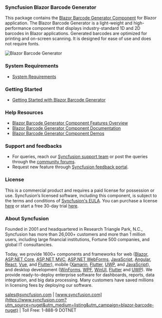 ### Syncfusion Blazor Barcode Generator

This package contains the [Blazor Barcode Generator Component](https://www.syncfusion.com/blazor-components/blazor-barcode?utm_source=nuget&utm_medium=listing&utm_campaign=blazor-barcode-nuget) for Blazor application. The Blazor Barcode Generator is a light-weight and high-performance component that displays industry-standard 1D and 2D barcodes in Blazor applications. Generated barcodes are optimized for printing and on-screen scanning. It is designed for ease of use and does not require fonts.

![Blazor Barcode Generator](https://raw.githubusercontent.com/SyncfusionExamples/nuget-img/master/blazor/blazor-barcode.png)

### System Requirements

* [System Requirements](https://blazor.syncfusion.com/documentation/system-requirements?utm_source=nuget&utm_medium=listing&utm_campaign=blazor-barcode-nuget)

### Getting Started

* [Getting Started with Blazor Barcode Generator](https://blazor.syncfusion.com/documentation/barcode/getting-started?utm_source=nuget&utm_medium=listing&utm_campaign=blazor-barcode-nuget)

### Help Resources

* [Blazor Barcode Generator Component Features Overview](https://www.syncfusion.com/blazor-components/blazor-barcode?utm_source=nuget&utm_medium=listing&utm_campaign=blazor-barcode-nuget)
* [Blazor Barcode Generator Component Documentation](https://blazor.syncfusion.com/documentation/barcode/getting-started?utm_source=nuget&utm_medium=listing&utm_campaign=blazor-barcode-nuget)
* [Blazor Barcode Generator Component Demos](https://blazor.syncfusion.com/demos/barcodes/default-functionalities?utm_source=nuget&utm_medium=listing&utm_campaign=blazor-barcode-nuget)

### Support and feedbacks
* For queries, reach our [Syncfusion support team](https://www.syncfusion.com/support/directtrac/incidents/newincident?utm_source=nuget&utm_medium=listing&utm_campaign=blazor-barcode-nuget) or post the queries through the [community forums](https://www.syncfusion.com/forums/blazor-components?utm_source=nuget&utm_medium=listing&utm_campaign=blazor-barcode-nuget). 
* Request new feature through [Syncfusion feedback portal](https://www.syncfusion.com/feedback/blazor-components?utm_source=nuget&utm_medium=listing&utm_campaign=blazor-barcode-nuget).


### License
This is a commercial product and requires a paid license for possession or use. Syncfusion’s licensed software, including this component, is subject to the terms and conditions of [Syncfusion's EULA](https://www.syncfusion.com/eula/es/?utm_source=nuget&utm_medium=listing&utm_campaign=blazor-barcode-nuget). You can purchase a license [here](https://www.syncfusion.com/sales/products?utm_source=nuget&utm_medium=listing&utm_campaign=blazor-barcode-nuget) or start a free 30-day trial [here](https://www.syncfusion.com/account/manage-trials/start-trials?utm_source=nuget&utm_medium=listing&utm_campaign=blazor-barcode-nuget).

### About Syncfusion
Founded in 2001 and headquartered in Research Triangle Park, N.C., Syncfusion has more than 26,000+ customers and more than 1 million users, including large financial institutions, Fortune 500 companies, and global IT consultancies.
 
Today, we provide 1600+ components and frameworks for web ([Blazor](https://www.syncfusion.com/blazor-components?utm_source=nuget&utm_medium=listing&utm_campaign=blazor-barcode-nuget), [ASP.NET Core](https://www.syncfusion.com/aspnet-core-ui-controls?utm_source=nuget&utm_medium=listing&utm_campaign=blazor-barcode-nuget), [ASP.NET MVC](https://www.syncfusion.com/aspnet-mvc-ui-controls?utm_source=nuget&utm_medium=listing&utm_campaign=blazor-barcode-nuget), [ASP.NET WebForms](https://www.syncfusion.com/jquery/aspnet-webforms-ui-controls?utm_source=nuget&utm_medium=listing&utm_campaign=blazor-barcode-nuget), [JavaScript](https://www.syncfusion.com/javascript-ui-controls?utm_source=nuget&utm_medium=listing&utm_campaign=blazor-barcode-nuget), [Angular](https://www.syncfusion.com/angular-ui-components?utm_source=nuget&utm_medium=listing&utm_campaign=blazor-barcode-nuget), [React](https://www.syncfusion.com/react-ui-components?utm_source=nuget&utm_medium=listing&utm_campaign=blazor-barcode-nuget), [Vue](https://www.syncfusion.com/vue-ui-components?utm_source=nuget&utm_medium=listing&utm_campaign=blazor-barcode-nuget), and [Flutter](https://www.syncfusion.com/flutter-widgets?utm_source=nuget&utm_medium=listing&utm_campaign=blazor-barcode-nuget)), mobile ([Xamarin](https://www.syncfusion.com/xamarin-ui-controls?utm_source=nuget&utm_medium=listing&utm_campaign=blazor-barcode-nuget), [Flutter](https://www.syncfusion.com/flutter-widgets?utm_source=nuget&utm_medium=listing&utm_campaign=blazor-barcode-nuget), [UWP](https://www.syncfusion.com/uwp-ui-controls?utm_source=nuget&utm_medium=listing&utm_campaign=blazor-barcode-nuget), and [JavaScript](https://www.syncfusion.com/javascript-ui-controls?utm_source=nuget&utm_medium=listing&utm_campaign=blazor-barcode-nuget)), and desktop development ([WinForms](https://www.syncfusion.com/winforms-ui-controls?utm_source=nuget&utm_medium=listing&utm_campaign=blazor-barcode-nuget), [WPF](https://www.syncfusion.com/wpf-controls?utm_source=nuget&utm_medium=listing&utm_campaign=blazor-barcode-nuget), [WinUI](https://www.syncfusion.com/winui-controls?utm_source=nuget&utm_medium=listing&utm_campaign=blazor-barcode-nuget), [Flutter](https://www.syncfusion.com/flutter-widgets?utm_source=nuget&utm_medium=listing&utm_campaign=blazor-barcode-nuget) and [UWP](https://www.syncfusion.com/uwp-ui-controls?utm_source=nuget&utm_medium=listing&utm_campaign=blazor-barcode-nuget)). We provide ready-to-deploy enterprise software for dashboards, reports, data integration, and big data processing. Many customers have saved millions in licensing fees by deploying our software.

[sales@syncfusion.com](mailto:sales@syncfusion.com?Subject=Syncfusion%20Blazor%20-%20NuGet) | [www.syncfusion.com](https://www.syncfusion.com?utm_source=nuget&utm_medium=listing&utm_campaign=blazor-barcode-nuget) | Toll Free: 1-888-9 DOTNET